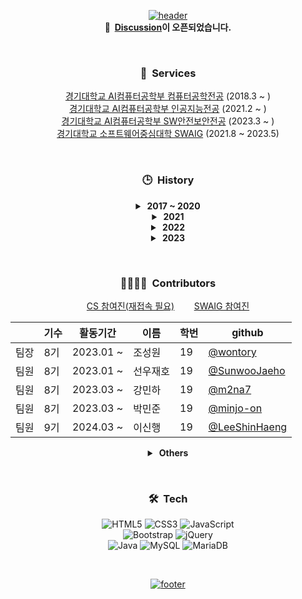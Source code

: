 <div align = "center">

[![header](https://capsule-render.vercel.app/api?type=waving&color=timeGradient&animation=fadeIn&height=230&text=CS-HOME&desc=경기대학교%20AI컴퓨터공학부%20홈페이지%20개발팀&fontSize=60&fontAlign=50&fontAlignY=33&descSize=20&descAlign=50&descAlignY=55)](https://github.com/KGU-CS-HOME)  
<strong>🎉&nbsp; [Discussion](https://github.com/orgs/KGU-CS-HOME/discussions)이 오픈되었습니다.</strong>

&nbsp;

### 🚀&nbsp; Services

[경기대학교 AI컴퓨터공학부 컴퓨터공학전공](http://cs.kyonggi.ac.kr) (2018.3 ~ )     
[경기대학교 AI컴퓨터공학부 인공지능전공](http://ai.kyonggi.ac.kr) (2021.2 ~ )   
[경기대학교 AI컴퓨터공학부 SW안전보안전공](http://sw.kyonggi.ac.kr) (2023.3 ~ )   
[경기대학교 소프트웨어중심대학 SWAIG](http://swaig.kyonggi.ac.kr:8080) (2021.8 ~ 2023.5)     

&nbsp;

### 🕒&nbsp; History

<details>
<summary><strong>&nbsp;2017 ~ 2020</strong></summary>
[2018.03] 경기대학교 컴퓨터과학과 공식 홈페이지 개설<br>
[2020.10] 경기대학교 컴퓨터공학부 CS-HOME 5기 활동 시작<br>
</details>

<details>
<summary><strong>&nbsp;2021</strong></summary>
[2021.01] 경기대학교 컴퓨터과학과 홈페이지가 컴퓨터공학전공과 인공지능전공 서비스로 분리<br>
[2021.03] 경기대학교 컴퓨터공학부 CS-HOME 6기 활동 시작<br>
[2021.06] 컴퓨터공학부 홈페이지에 사물함 신청 기능 추가<br>
[2021.08] 경기대학교 소프트웨어중심대학 SWAIG 홈페이지 개설<br>
[2021.12] 컴퓨터공학부 홈페이지에 졸업 요건 진단 기능 추가<br>
</details>

<details>
<summary><strong>&nbsp;2022</strong></summary>
[2022.01] 경기대학교 컴퓨터공학부 CS-HOME 7기 활동 시작
</details>

<details>
<summary><strong>&nbsp;2023</strong></summary>
[2023.01] 경기대학교 컴퓨터공학부 CS-HOME 8기 활동 시작<br>
[2023.10] 컴퓨터공학부 팀프로젝트실 예약 시스템 제작
</details>   

&nbsp;

### 👨‍👩‍👧‍👦&nbsp; Contributors

[CS 참여진(재접속 필요)](http://cs.kyonggi.ac.kr:8080/webp/madeby.do)&nbsp;&nbsp;&nbsp;&nbsp;&nbsp;&nbsp;&nbsp;&nbsp;[SWAIG 참여진](http://swaig.kyonggi.ac.kr/madeby.kgu)
  
|     | 기수 | 활동기간 | 이름 | 학번 | github |
|-----|------|---------|------|-----|--------|
| 팀장 | 8기 | 2023.01 ~ | 조성원 | 19 | [@wontory](https://github.com/wontory) |
| 팀원 | 8기 | 2023.01 ~ | 선우재호 | 19 | [@SunwooJaeho](https://github.com/SunwooJaeho) |
| 팀원 | 8기 | 2023.03 ~ | 강민하 | 19 | [@m2na7](https://github.com/m2na7) |
| 팀원 | 8기 | 2023.03 ~ | 박민준 | 19 | [@minjo-on](https://github.com/minjo-on) |
| 팀원 | 9기 | 2024.03 ~ | 이신행 | 19 | [@LeeShinHaeng](https://github.com/LeeShinHaeng)
  
<details>
<summary><strong>&nbsp;Others</strong></summary>
  
|     | 기수 | 활동기간 | 이름 | 학번 | github |
|-----|------|---------|------|-----|--------|
| ?? | 1기 | 2017(추정) | 김성빈 | 16 | ?? |
| ?? | 1기 | 2017(추정) | ?? | ?? | ?? |
| ?? | 1기 | 2017(추정) | ?? | ?? | ?? |
| ?? | 1기 | 2017(추정) | ?? | ?? | ?? |
| ?? | 2기 | 2018.01 ~ 2018.03 | 강경웅 | 14 | ?? |
| ?? | 2기 | 2018.01 ~ 2018.03 | 김건욱 | 14 | ?? |
| ?? | 2기 | 2018.01 ~ 2018.03 | 박지산 | 14 | ?? |
| ?? | 2기 | 2018.01 ~ 2018.03 | 변중연 | 14 | ?? |
| ?? | 3기 | 2019.01 ~ 2019.03 | 이종훈 | 17 | ?? |
| ?? | 3기 | 2019.01 ~ 2019.03 | 최동주 | 17 | ?? |
| ?? | 4기 | 2020.01 ~ 2020.03 | 김주형 | 15 | [@i009727](https://github.com/i009727) |
| 팀장 | 5, 6기 | 2020.10 ~ 2022.02 | 윤주현 | 17 | [@gabrielyoon7](https://github.com/gabrielyoon7) |
| 팀원 | 5기 | 2020.10 ~ 2021.02 | 박민수 | 16 | [@minsu-zip](https://github.com/minsu-zip) |
| 팀원 | 5기 | 2020.10 ~ 2021.02 | 이석근 | 16 | [@leesg619](https://github.com/leesg619) |
| 팀원 | 5기 | 2020.10 ~ 2021.02 | 박채영 | 19 | [@ch-0012](https://github.com/ch-0012) |
| 팀원 | 6기 | 2021.03 ~ 2021.08 | 박의진 | 19 | [@jinny-park](https://github.com/jinny-park) |
| 팀원 | 6기 | 2021.03 ~ 2021.12 | 박선애 | 19 | [@SeonaePark](https://github.com/SeonaePark) |
| 팀원 | 6기 | 2021.03 ~ 2021.12 | 박소영 | 19 | [@soyoung125](https://github.com/soyoung125) |
| 팀원 | 6기 | 2021.07 ~ 2021.12 | 김가영 | 19 | [@gykim0923](https://github.com/gykim0923) |
| 팀장 | 7기 | 2022.01 ~ 2023.04 | 함현준 | 18 | [@hyunjun003](https://github.com/hyeonjun-Hev) |
| 팀원 | 7기 | 2022.01 ~ 2022.12 | 남진수 | 18 | [@wlstnam](https://github.com/wlstnam) |
| 팀원 | 7기 | 2022.01 ~ 2022.12 | 김도희 | 20 | [@hido02](https://github.com/hido02) |
| 팀원 | 7기 | 2022.01 ~ 2022.12 | 김세은 | 20 | [@seeun01](https://github.com/seeun01) |
| 팀원 | 8기 | 2023.01 ~ 2023.04 | 김관식 | 19 | [@gwansikk](https://github.com/gwansikk) |
| 팀원 | 8기 | 2023.01 ~ 2023.04 | 한관희 | 19 | [@limehee](https://github.com/limehee) |
</details>

&nbsp;

### 🛠︎&nbsp; Tech

![HTML5](https://img.shields.io/badge/html5-%23E34F26.svg?style=for-the-badge&logo=html5&logoColor=white)
![CSS3](https://img.shields.io/badge/css3-%231572B6.svg?style=for-the-badge&logo=css3&logoColor=white)
![JavaScript](https://img.shields.io/badge/javascript-%23323330.svg?style=for-the-badge&logo=javascript&logoColor=%23F7DF1E)  
![Bootstrap](https://img.shields.io/badge/bootstrap-%23563D7C.svg?style=for-the-badge&logo=bootstrap&logoColor=white)
![jQuery](https://img.shields.io/badge/jquery-%230769AD.svg?style=for-the-badge&logo=jquery&logoColor=white)  
![Java](https://img.shields.io/badge/java-%23ED8B00.svg?style=for-the-badge&logo=openjdk&logoColor=white)
![MySQL](https://img.shields.io/badge/mysql-%2300f.svg?style=for-the-badge&logo=mysql&logoColor=white)
![MariaDB](https://img.shields.io/badge/MariaDB-003545?style=for-the-badge&logo=mariadb&logoColor=white)

&nbsp;

[![footer](https://capsule-render.vercel.app/api?type=waving&color=timeGradient&animation=fadeIn&section=footer)](https://github.com/KGU-CS-HOME)

</div>
